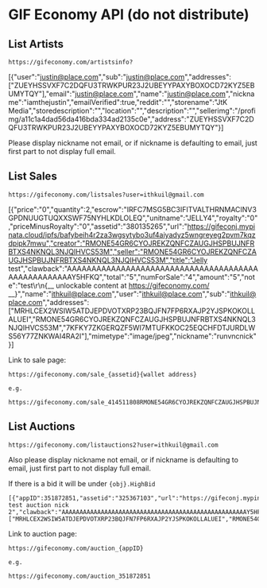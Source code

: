 # GIF Economy API (do not distribute)

## List Artists

```
https://gifeconomy.com/artistsinfo?
```

[{"user":"justin@place.com","sub":"justin@place.com","addresses":["ZUEYHSSVXF7C2DQFU3TRWKPUR23J2UBEYYPAXYBOXOCD72KYZ5EBUMYTQY"],"email":"justin@place.com","name":"justin@place.com","nickname":"iamthejustin","emailVerified":true,"reddit":"","storename":"JtK Media","storedescription":"","location":"","description":"","sellerimg":"/profimg/a11c1a4dad56da416bda334ad2135c0e","address":"ZUEYHSSVXF7C2DQFU3TRWKPUR23J2UBEYYPAXYBOXOCD72KYZ5EBUMYTQY"}]


Please display nickname not email, or if nickname is defaulting to email, just first part to not display full email.


## List Sales

```
https://gifeconomy.com/listsales?user=ithkuil@gmail.com
```


[{"price":"0","quantity":2,"escrow":"IRFC7MSG5BC3IFITVALTHRNMACINV3GPDNUUGTUQXXSWF75NYHLKDLOLEQ","unitname":"JELLY4","royalty":"0","priceMinusRoyalty":"0","assetid":"380135265","url":"https://gifeconj.mypinata.cloud/ipfs/bafybeih4r2za3wgsytybo3uf4aiyadyz5wngreyeg2pvm7kqzdpipk7mwu","creator":"RMONE54GR6CYOJREKZQNFCZAUGJHSPBUJNFRBTXS4NKNQL3NJQIHVCS53M","seller":"RMONE54GR6CYOJREKZQNFCZAUGJHSPBUJNFRBTXS4NKNQL3NJQIHVCS53M","title":"Jelly test","clawback":"AAAAAAAAAAAAAAAAAAAAAAAAAAAAAAAAAAAAAAAAAAAAAAAAAAAAY5HFKQ","total":"5","numForSale":"4","amount":"5","note":"test\r\n{__ unlockable content at https://gifeconomy.com/ __}","name":"ithkuil@place.com","user":"ithkuil@place.com","sub":"ithkuil@place.com","addresses":["MRHLCEX2WSIW5ATDJEPDVOTXRP23BQJFN7FP6RXAJP2YJSPKOKOLLALUEI","RMONE54GR6CYOJREKZQNFCZAUGJHSPBUJNFRBTXS4NKNQL3NJQIHVCS53M","7KFKY7ZKGERQZF5WI7MTUFKKOC25EQCHFDTJURDLWS56Y77ZNKWAI4RA2I"],"mimetype":"image/jpeg","nickname":"runvncnick"}]

Link to sale page:

```
https://gifeconomy.com/sale_{assetid}{wallet address}

e.g.

https://gifeconomy.com/sale_414511808RMONE54GR6CYOJREKZQNFCZAUGJHSPBUJNFRBTXS4NKNQL3NJQIHVCS53M
```


## List Auctions

```
https://gifeconomy.com/listauctions2?user=ithkuil@gmail.com 
```

Also please display nickname not email, or if nickname is defaulting to email, just first part to not display full email.

If there is a bid it will be under `{obj}.HighBid`

```
[{"appID":351872851,"assetid":"325367103","url":"https://gifeconj.mypinata.cloud/ipfs/bafybeibaeexk6b4azge5p643epcuwxkvyeyl5exkb7mxygrq5ritvg24h4","creator":"RMONE54GR6CYOJREKZQNFCZAUGJHSPBUJNFRBTXS4NKNQL3NJQIHVCS53M","title":"Jason test auction nick 2","clawback":"AAAAAAAAAAAAAAAAAAAAAAAAAAAAAAAAAAAAAAAAAAAAAAAAAAAAY5HFKQ","unitname":"JLT5119","total":"2","amount":"1","description":"","opening":"100000","duration":"0.1","user":"ithkuil@place.com","sub":"ithkuil@place.com","addresses":["MRHLCEX2WSIW5ATDJEPDVOTXRP23BQJFN7FP6RXAJP2YJSPKOKOLLALUEI","RMONE54GR6CYOJREKZQNFCZAUGJHSPBUJNFRBTXS4NKNQL3NJQIHVCS53M","7KFKY7ZKGERQZF5WI7MTUFKKOC25EQCHFDTJURDLWS56Y77ZNKWAI4RA2I"],"mimetype":"image/png","nickname":"runvncnick","AssetID":325367103,"Duration":360,"Build":"59.0906_0136PM","Opening":100000,"dbg":"create\r","Escrow":"HJX5WJQGHJQHXEFF3XKRAO7JS6PSTYJYM5LDQILMTDJKWGGAUIAA3KPLY4","Creator":"RMONE54GR6CYOJREKZQNFCZAUGJHSPBUJNFRBTXS4NKNQL3NJQIHVCS53M","Seller":"RMONE54GR6CYOJREKZQNFCZAUGJHSPBUJNFRBTXS4NKNQL3NJQIHVCS53M","initialized":1}]
```

Link to auction page: 

```
https://gifeconomy.com/auction_{appID}

e.g.

https://gifeconomy.com/auction_351872851
```

